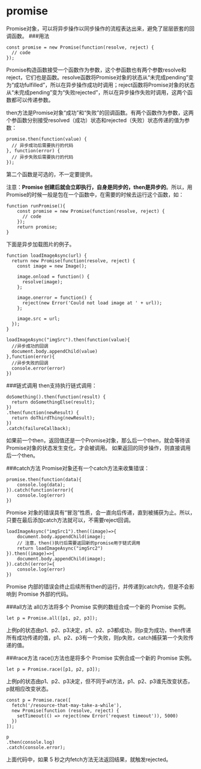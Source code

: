 promise
===================
Promise对象，可以将异步操作以同步操作的流程表达出来，避免了层层嵌套的回调函数。
###用法
```
const promise = new Promise(function(resolve, reject) {
  // code
});
```
Promise构造函数接受一个函数作为参数，这个参函数也有两个参数resolve和reject，它们也是函数。resolve函数将Promise对象的状态从“未完成pending”变为“成功fulfilled”，所以在异步操作成功时调用；reject函数将Promise对象的状态从“未完成pending”变为“失败rejected”，所以在异步操作失败时调用，这两个函数都可以传递参数。

then方法是Promise对象“成功”和“失败”的回调函数。有两个函数作为参数，这两个参函数分别接受resolved（成功）状态和rejected（失败）状态传递的值为参数：
```
promise.then(function(value) {
  // 异步成功后需要执行的代码
}, function(error) {
  // 异步失败后需要执行的代码
});
```
第二个函数是可选的，不一定要提供。

注意：**Promise 创建后就会立即执行，自身是同步的，then是异步的**。所以，用Promise的时候一般是包在一个函数中，在需要的时候去运行这个函数，如：
```
function runPromise(){
    const promise = new Promise(function(resolve, reject) {
      // code
    });
    return promise;
}
```

下面是异步加载图片的例子。
```
function loadImageAsync(url) {
  return new Promise(function(resolve, reject) {
    const image = new Image();

    image.onload = function() {
      resolve(image);
    };

    image.onerror = function() {
      reject(new Error('Could not load image at ' + url));
    };

    image.src = url;
  });
}

loadImageAsync("imgSrc").then(function(value){
  //异步成功的回调
  document.body.appendChild(value)
},function(error){
  //异步失败的回调
  console.error(error)
})
```
###链式调用
then支持执行链式调用：
```
doSomething().then(function(result) {
  return doSomethingElse(result);
})
.then(function(newResult) {
  return doThirdThing(newResult);
})
.catch(failureCallback);
```
如果前一个then，返回值还是一个Promise对象，那么后一个then，就会等待该Promise对象的状态发生变化，才会被调用。
如果返回的同步操作，则直接调用后一个then。

###catch方法
Promise对象还有一个catch方法来收集错误：

	promise.then(function(data){
		console.log(data);
	}).catch(function(error){
		console.log(error)
	})

Promise 对象的错误具有“冒泡”性质，会一直向后传递，直到被捕获为止。所以，只要在最后添加catch方法就可以，不需要reject回调。

	loadImageAsync("imgSrc1").then((image)=>{
		document.body.appendChild(image);
		// 注意，then()执行后需要返回新的promise用于链式调用
		return loadImageAsync("imgSrc2")
	}).then((image)=>{
		document.body.appendChild(image);
	}).catch((error)={
		console.log(error)
	})
Promise 内部的错误会终止后续所有then的运行，并传递到catch内，但是不会影响到 Promise 外部的代码。

###all方法
all()方法将多个 Promise 实例的数组合成一个新的 Promise 实例。
```
let p = Promise.all([p1, p2, p3]);
```
上例p的状态由p1、p2、p3决定，p1、p2、p3都成功，则p变为成功，then传递所有成功传递的值，p1、p2、p3有一个失败，则p失败，catch捕获第一个失败传递的值。

###race方法
race()方法也是将多个 Promise 实例合成一个新的 Promise 实例。
```
let p = Promise.race([p1, p2, p3]);
```
上例p的状态由p1、p2、p3决定，但不同于all方法，p1、p2、p3谁先改变状态，p就相应改变状态。
```
const p = Promise.race([
  fetch('/resource-that-may-take-a-while'),
  new Promise(function (resolve, reject) {
    setTimeout(() => reject(new Error('request timeout')), 5000)
  })
]);

p
.then(console.log)
.catch(console.error);
```
上面代码中，如果 5 秒之内fetch方法无法返回结果，就触发rejected。
